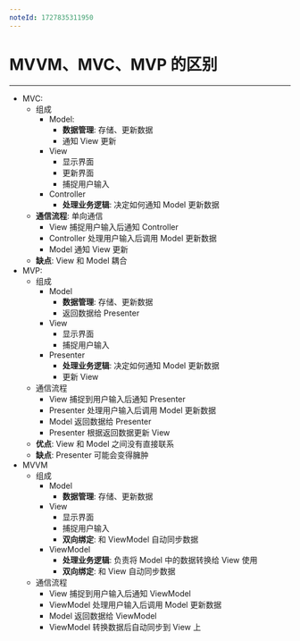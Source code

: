 ```yaml
---
noteId: 1727835311950
---
```

# MVVM、MVC、MVP 的区别
---
- MVC:
	- 组成
		- Model: 
			- **数据管理**: 存储、更新数据
			- 通知 View 更新
		- View
			- 显示界面
			- 更新界面
			- 捕捉用户输入
		- Controller
			- **处理业务逻辑**: 决定如何通知 Model 更新数据
	- **通信流程**: 单向通信 
		- View 捕捉用户输入后通知 Controller
		- Controller 处理用户输入后调用 Model 更新数据
		- Model 通知 View 更新
	- **缺点**: View 和 Model 耦合
- MVP:
	- 组成
		- Model 
			- **数据管理**: 存储、更新数据
			- 返回数据给 Presenter
		- View
			- 显示界面
			- 捕捉用户输入
		- Presenter
			- **处理业务逻辑**: 决定如何通知 Model 更新数据
			- 更新 View
	- 通信流程
		- View 捕捉到用户输入后通知 Presenter
		- Presenter 处理用户输入后调用 Model 更新数据
		- Model 返回数据给 Presenter
		- Presenter 根据返回数据更新 View
	- **优点**: View 和 Model 之间没有直接联系
	- **缺点**: Presenter 可能会变得臃肿
- MVVM
	- 组成
		- Model
			- **数据管理**: 存储、更新数据
		- View
			- 显示界面
			- 捕捉用户输入
			- **双向绑定**: 和 ViewModel 自动同步数据
		- ViewModel
			- **处理业务逻辑**: 负责将 Model 中的数据转换给 View 使用
			- **双向绑定**: 和 View 自动同步数据
	- 通信流程
		- View 捕捉到用户输入后通知 ViewModel
		- ViewModel 处理用户输入后调用 Model 更新数据
		- Model 返回数据给 ViewModel
		- ViewModel 转换数据后自动同步到 View 上
